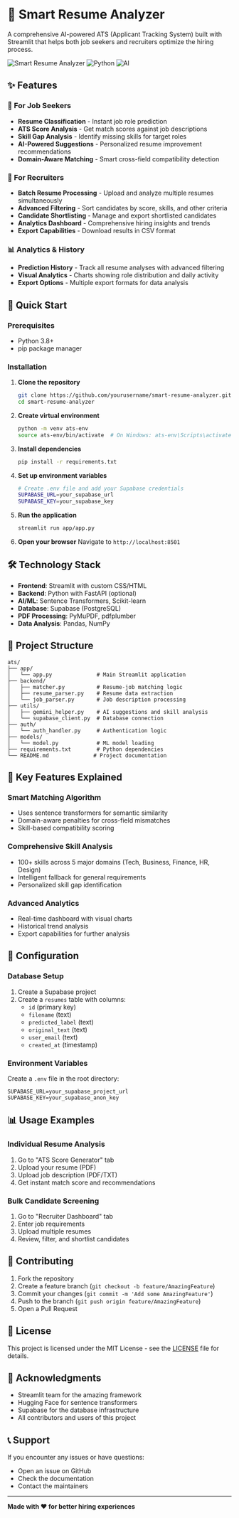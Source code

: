 # 🧠 Smart Resume Analyzer

A comprehensive AI-powered ATS (Applicant Tracking System) built with Streamlit that helps both job seekers and recruiters optimize the hiring process.

![Smart Resume Analyzer](https://img.shields.io/badge/Streamlit-FF4B4B?style=for-the-badge&logo=streamlit&logoColor=white)
![Python](https://img.shields.io/badge/Python-3776AB?style=for-the-badge&logo=python&logoColor=white)
![AI](https://img.shields.io/badge/AI-Powered-blue?style=for-the-badge)

## ✨ Features

### 📄 For Job Seekers
- **Resume Classification** - Instant job role prediction
- **ATS Score Analysis** - Get match scores against job descriptions
- **Skill Gap Analysis** - Identify missing skills for target roles
- **AI-Powered Suggestions** - Personalized resume improvement recommendations
- **Domain-Aware Matching** - Smart cross-field compatibility detection

### 🏢 For Recruiters
- **Batch Resume Processing** - Upload and analyze multiple resumes simultaneously
- **Advanced Filtering** - Sort candidates by score, skills, and other criteria
- **Candidate Shortlisting** - Manage and export shortlisted candidates
- **Analytics Dashboard** - Comprehensive hiring insights and trends
- **Export Capabilities** - Download results in CSV format

### 📊 Analytics & History
- **Prediction History** - Track all resume analyses with advanced filtering
- **Visual Analytics** - Charts showing role distribution and daily activity
- **Export Options** - Multiple export formats for data analysis

## 🚀 Quick Start

### Prerequisites
- Python 3.8+
- pip package manager

### Installation

1. **Clone the repository**
   ```bash
   git clone https://github.com/yourusername/smart-resume-analyzer.git
   cd smart-resume-analyzer
   ```

2. **Create virtual environment**
   ```bash
   python -m venv ats-env
   source ats-env/bin/activate  # On Windows: ats-env\Scripts\activate
   ```

3. **Install dependencies**
   ```bash
   pip install -r requirements.txt
   ```

4. **Set up environment variables**
   ```bash
   # Create .env file and add your Supabase credentials
   SUPABASE_URL=your_supabase_url
   SUPABASE_KEY=your_supabase_key
   ```

5. **Run the application**
   ```bash
   streamlit run app/app.py
   ```

6. **Open your browser**
   Navigate to `http://localhost:8501`

## 🛠️ Technology Stack

- **Frontend**: Streamlit with custom CSS/HTML
- **Backend**: Python with FastAPI (optional)
- **AI/ML**: Sentence Transformers, Scikit-learn
- **Database**: Supabase (PostgreSQL)
- **PDF Processing**: PyMuPDF, pdfplumber
- **Data Analysis**: Pandas, NumPy

## 📁 Project Structure

```
ats/
├── app/
│   └── app.py              # Main Streamlit application
├── backend/
│   ├── matcher.py          # Resume-job matching logic
│   ├── resume_parser.py    # Resume data extraction
│   └── job_parser.py       # Job description processing
├── utils/
│   ├── gemini_helper.py    # AI suggestions and skill analysis
│   └── supabase_client.py  # Database connection
├── auth/
│   └── auth_handler.py     # Authentication logic
├── models/
│   └── model.py            # ML model loading
├── requirements.txt        # Python dependencies
└── README.md              # Project documentation
```

## 🎯 Key Features Explained

### Smart Matching Algorithm
- Uses sentence transformers for semantic similarity
- Domain-aware penalties for cross-field mismatches
- Skill-based compatibility scoring

### Comprehensive Skill Analysis
- 100+ skills across 5 major domains (Tech, Business, Finance, HR, Design)
- Intelligent fallback for general requirements
- Personalized skill gap identification

### Advanced Analytics
- Real-time dashboard with visual charts
- Historical trend analysis
- Export capabilities for further analysis

## 🔧 Configuration

### Database Setup
1. Create a Supabase project
2. Create a `resumes` table with columns:
   - `id` (primary key)
   - `filename` (text)
   - `predicted_label` (text)
   - `original_text` (text)
   - `user_email` (text)
   - `created_at` (timestamp)

### Environment Variables
Create a `.env` file in the root directory:
```env
SUPABASE_URL=your_supabase_project_url
SUPABASE_KEY=your_supabase_anon_key
```

## 📊 Usage Examples

### Individual Resume Analysis
1. Go to "ATS Score Generator" tab
2. Upload your resume (PDF)
3. Upload job description (PDF/TXT)
4. Get instant match score and recommendations

### Bulk Candidate Screening
1. Go to "Recruiter Dashboard" tab
2. Enter job requirements
3. Upload multiple resumes
4. Review, filter, and shortlist candidates

## 🤝 Contributing

1. Fork the repository
2. Create a feature branch (`git checkout -b feature/AmazingFeature`)
3. Commit your changes (`git commit -m 'Add some AmazingFeature'`)
4. Push to the branch (`git push origin feature/AmazingFeature`)
5. Open a Pull Request

## 📝 License

This project is licensed under the MIT License - see the [LICENSE](LICENSE) file for details.

## 🙏 Acknowledgments

- Streamlit team for the amazing framework
- Hugging Face for sentence transformers
- Supabase for the database infrastructure
- All contributors and users of this project

## 📞 Support

If you encounter any issues or have questions:
- Open an issue on GitHub
- Check the documentation
- Contact the maintainers

---

**Made with ❤️ for better hiring experiences**
